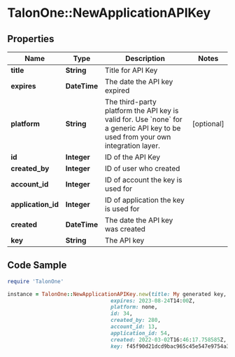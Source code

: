 # TalonOne::NewApplicationAPIKey

## Properties

Name | Type | Description | Notes
------------ | ------------- | ------------- | -------------
**title** | **String** | Title for API Key | 
**expires** | **DateTime** | The date the API key expired | 
**platform** | **String** | The third-party platform the API key is valid for. Use &#x60;none&#x60; for a generic API key to be used from your own integration layer.  | [optional] 
**id** | **Integer** | ID of the API Key | 
**created_by** | **Integer** | ID of user who created | 
**account_id** | **Integer** | ID of account the key is used for | 
**application_id** | **Integer** | ID of application the key is used for | 
**created** | **DateTime** | The date the API key was created | 
**key** | **String** | The API key | 

## Code Sample

```ruby
require 'TalonOne'

instance = TalonOne::NewApplicationAPIKey.new(title: My generated key,
                                 expires: 2023-08-24T14:00Z,
                                 platform: none,
                                 id: 34,
                                 created_by: 280,
                                 account_id: 13,
                                 application_id: 54,
                                 created: 2022-03-02T16:46:17.758585Z,
                                 key: f45f90d21dcd9bac965c45e547e9754a3196891d09948e35adbcbedc4e9e4b01)
```


